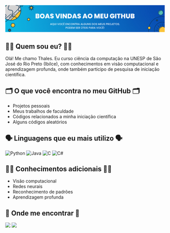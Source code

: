 <img src="imagens/banner_boas_vindas.png" alt="My cool logo"/>

## :man_technologist: Quem sou eu? :man_technologist:
Olá! Me chamo Thales. Eu curso ciência da computação na UNESP de São José do Rio Preto (Ibilce), com conhecimentos em visão computacional e aprendizagem profunda, onde também participo de pesquisa de iniciação científica.

##  :card_index_dividers: O que você encontra no meu GitHub :card_index_dividers:
- Projetos pessoais
- Meus trabalhos de faculdade
- Códigos relacionados a minha iniciação científica
- Alguns códigos aleatórios

## :speaking_head: Linguagens que eu mais utilizo :speaking_head:
![Python](https://img.shields.io/badge/python-3670A0?logo=python&logoColor=ffdd54) ![Java](https://img.shields.io/badge/java-%23ED8B00.svg?logo=java&logoColor=white) ![C](https://img.shields.io/badge/c-%2300599C.svg?logo=c&logoColor=white) ![C#](https://img.shields.io/badge/c%23-%23239120.svg?logo=c-sharp&logoColor=white)

## :man_scientist: Conhecimentos adicionais :man_scientist:
- Visão computacional
- Redes neurais
- Reconhecimento de padrões
- Aprendizagem profunda

## :mag_right: Onde me encontrar :mag_right:
<a href="https://www.linkedin.com/in/thales-lopes-88b2a1210/" target="_blank"><img src="https://img.shields.io/badge/-LinkedIn-%230077B5?style=for-the-badge&logo=linkedin&logoColor=white" target="_blank"></a> <a href="https://www.instagram.com/thalesrslopes/" target="_blank"><img src="https://img.shields.io/badge/-Instagram-%23E4405F?style=for-the-badge&logo=instagram&logoColor=white" target="_blank"></a>
